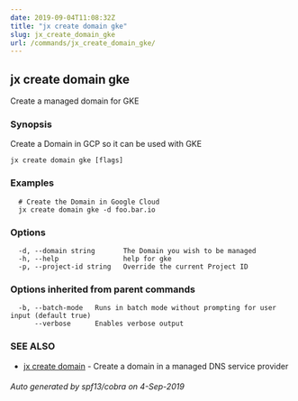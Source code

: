 ```yaml
---
date: 2019-09-04T11:08:32Z
title: "jx create domain gke"
slug: jx_create_domain_gke
url: /commands/jx_create_domain_gke/
---
```

## jx create domain gke

Create a managed domain for GKE

### Synopsis

Create a Domain in GCP so it can be used with GKE

```
jx create domain gke [flags]
```

### Examples

```
  # Create the Domain in Google Cloud
  jx create domain gke -d foo.bar.io
```

### Options

```
  -d, --domain string       The Domain you wish to be managed
  -h, --help                help for gke
  -p, --project-id string   Override the current Project ID
```

### Options inherited from parent commands

```
  -b, --batch-mode   Runs in batch mode without prompting for user input (default true)
      --verbose      Enables verbose output
```

### SEE ALSO

* [jx create domain](/commands/jx_create_domain/)	 - Create a domain in a managed DNS service provider

###### Auto generated by spf13/cobra on 4-Sep-2019
